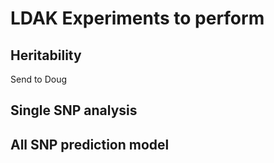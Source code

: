 # LDAK Experiments to perform

## Heritability
Send to Doug

## Single SNP analysis


## All SNP prediction model
